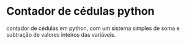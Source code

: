 # Contador de cédulas python
 contador de cédulas em python, com um sistema simples de soma e subtração de valores inteiros das variáveis.
